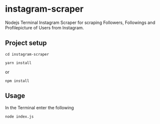 # instagram-scraper
Nodejs Terminal Instagram Scraper for scraping Followers, Followings and Profilepicture of Users from Instagram.


## Project setup
```
cd instagram-scraper
```

```
yarn install
```

or

```
npm install
```

## Usage

In the Terminal enter the following

```
node index.js
```
